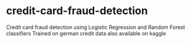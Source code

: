 # credit-card-fraud-detection
Credit card fraud detection using Logistic Regression and Random Forest classifiers
Trained on german credit data also available on kaggle
